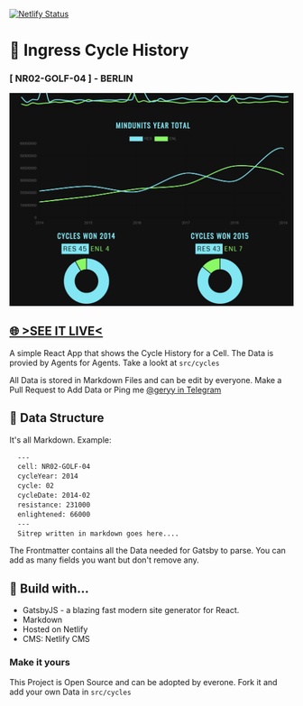 [![Netlify Status](https://api.netlify.com/api/v1/badges/d6e8bcb1-e5af-4946-87f6-afc57dd1433c/deploy-status)](https://app.netlify.com/sites/ingress/deploys)

# 💏 Ingress Cycle History 
### [ NR02-GOLF-04 ] - BERLIN
![preview](docs/preview.jpg)
## [🌐 >SEE IT LIVE< ](https://ingress.netlify.app)

A simple React App that shows the Cycle History for a Cell.
The Data is provied by Agents for Agents. Take a lookt at  `src/cycles`

All Data is stored in Markdown Files and can be edit by everyone.
Make a Pull Request to Add Data or Ping me [@geryy in Telegram](https://telegram.me/geryy)


## 💾 Data Structure 
It's all Markdown.  Example:
```markdown
  ---
  cell: NR02-GOLF-04
  cycleYear: 2014
  cycle: 02
  cycleDate: 2014-02
  resistance: 231000
  enlightened: 66000 
  ---
  Sitrep written in markdown goes here.... 
```
The Frontmatter contains all the Data needed for Gatsby to parse. 
You can add as many fields you want but don't remove any.

## 🤖 Build with...
- GatsbyJS -  a blazing fast modern site generator for React.
- Markdown
- Hosted on Netlify
- CMS: Netlify CMS


### Make it yours
This Project is Open Source and can be adopted by everone.
Fork it and add your own Data in `src/cycles`
